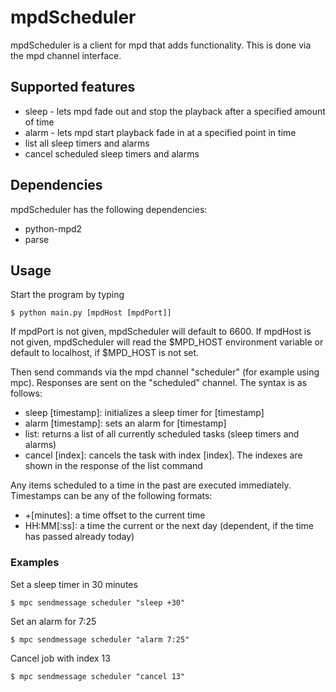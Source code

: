 # mpdScheduler

mpdScheduler is a client for mpd that adds functionality. This is done via the mpd channel interface.

## Supported features

* sleep - lets mpd fade out and stop the playback after a specified amount of time
* alarm - lets mpd start playback fade in at a specified point in time
* list all sleep timers and alarms
* cancel scheduled sleep timers and alarms

## Dependencies

mpdScheduler has the following dependencies:

* python-mpd2
* parse

## Usage

Start the program by typing

    $ python main.py [mpdHost [mpdPort]]

If mpdPort is not given, mpdScheduler will default to 6600. If mpdHost is not given, mpdScheduler will read the $MPD_HOST environment variable or default to localhost, if $MPD_HOST is not set.

Then send commands via the mpd channel "scheduler" (for example using mpc). Responses are sent on the "scheduled" channel.
The syntax is as follows:

* sleep [timestamp]: initializes a sleep timer for [timestamp]
* alarm [timestamp]: sets an alarm for [timestamp]
* list: returns a list of all currently scheduled tasks (sleep timers and alarms)
* cancel [index]: cancels the task with index [index]. The indexes are shown in the response of the list command

Any items scheduled to a time in the past are executed immediately. Timestamps can be any of the following formats:

* +[minutes]: a time offset to the current time
* HH:MM[:ss]: a time the current or the next day (dependent, if the time has passed already today)

### Examples

Set a sleep timer in 30 minutes
    
    $ mpc sendmessage scheduler "sleep +30"
  
Set an alarm for 7:25

    $ mpc sendmessage scheduler "alarm 7:25"
    
Cancel job with index 13

    $ mpc sendmessage scheduler "cancel 13"
